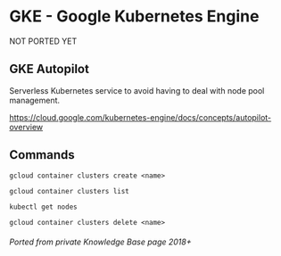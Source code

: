 # GKE - Google Kubernetes Engine

NOT PORTED YET

<!-- INDEX_START -->
<!-- INDEX_END -->

## GKE Autopilot

Serverless Kubernetes service to avoid having to deal with node pool management.

<https://cloud.google.com/kubernetes-engine/docs/concepts/autopilot-overview>

## Commands

```shell
gcloud container clusters create <name>
```

```shell
gcloud container clusters list
```

```shell
kubectl get nodes
```

```shell
gcloud container clusters delete <name>
```

###### Ported from private Knowledge Base page 2018+
